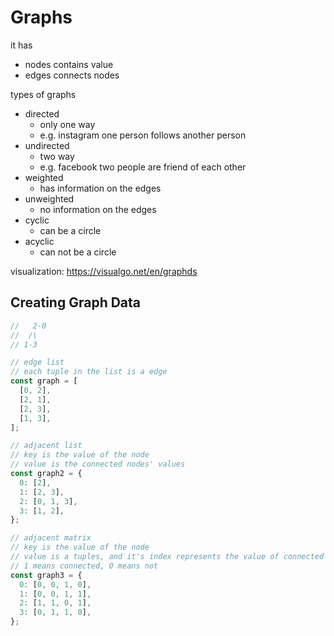# Graphs

it has

- nodes contains value
- edges connects nodes

types of graphs

- directed
  - only one way
  - e.g. instagram one person follows another person
- undirected
  - two way
  - e.g. facebook two people are friend of each other
- weighted
  - has information on the edges
- unweighted
  - no information on the edges
- cyclic
  - can be a circle
- acyclic
  - can not be a circle

visualization: https://visualgo.net/en/graphds

## Creating Graph Data

```javascript
//   2-0
//  /\
// 1-3

// edge list
// each tuple in the list is a edge
const graph = [
  [0, 2],
  [2, 1],
  [2, 3],
  [1, 3],
];

// adjacent list
// key is the value of the node
// value is the connected nodes' values
const graph2 = {
  0: [2],
  1: [2, 3],
  2: [0, 1, 3],
  3: [1, 2],
};

// adjacent matrix
// key is the value of the node
// value is a tuples, and it's index represents the value of connected node
// 1 means connected, 0 means not
const graph3 = {
  0: [0, 0, 1, 0],
  1: [0, 0, 1, 1],
  2: [1, 1, 0, 1],
  3: [0, 1, 1, 0],
};
```
